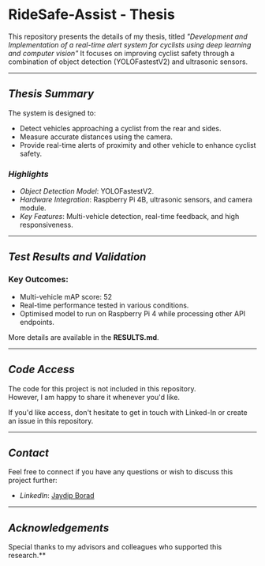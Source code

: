# RideSafe-Assist - Thesis


This repository presents the details of my thesis, titled *"Development and Implementation of a real-time alert system for cyclists using deep learning and computer vision"* It focuses on improving cyclist safety through a combination of object detection (YOLOFastestV2) and ultrasonic sensors.

---

## *Thesis Summary*

The system is designed to:
- Detect vehicles approaching a cyclist from the rear and sides.
- Measure accurate distances using the camera.
- Provide real-time alerts of proximity and other vehicle to enhance cyclist safety.

### *Highlights*
- *Object Detection Model*: YOLOFastestV2.
- *Hardware Integration*: Raspberry Pi 4B, ultrasonic sensors, and camera module.
- *Key Features*: Multi-vehicle detection, real-time feedback, and high responsiveness.

---

## *Test Results and Validation*

### Key Outcomes:
- Multi-vehicle mAP score: 52
- Real-time performance tested in various conditions.
- Optimised model to run on Raspberry Pi 4 while processing other API endpoints.

More details are available in the **RESULTS.md**.

---

## *Code Access*

The code for this project is not included in this repository.  
However, I am happy to share it whenever you'd like.  

If you'd like access, don't hesitate to get in touch with Linked-In or create an issue in this repository.

---

## *Contact*

Feel free to connect if you have any questions or wish to discuss this project further:
- *LinkedIn*: [Jaydip Borad](https://www.linkedin.com/in/jaydip-borad/)

---

## *Acknowledgements*
Special thanks to my advisors and colleagues who supported this research.**
